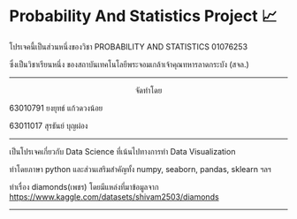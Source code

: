 # Probability And Statistics Project 📈

โปรเจคนี้เป็นส่วนหนึ่งของวิชา PROBABILITY AND STATISTICS 01076253

ซึ่งเป็นวิชาเรียนหนึ่ง ของสถาบันเทคโนโลยีพระจอมเกล้าเจ้าคุณทหารลาดกระบัง (สจล.)

------------------------------

<p align="center">
จัดทำโดย
</p>

63010791 ยงยุทธ์ แก้วดวงน้อย

63011017 สุรธันย์ บุญผ่อง

------------------------------

เป็นโปรเจคเกี่ยวกับ Data Science ที่เน้นไปทางการทำ Data Visualization 

ทำโดยภาษา python และส่วนเสริมสำคัญทั้ง numpy, seaborn, pandas, sklearn ฯลฯ

ทำเรื่อง diamonds(เพชร) โดยมีแหล่งที่มาข้อมูลจาก https://www.kaggle.com/datasets/shivam2503/diamonds

------------------------------
